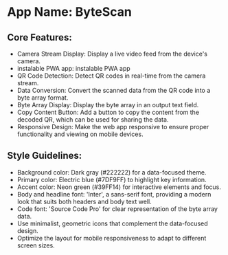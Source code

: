 # **App Name**: ByteScan

## Core Features:

- Camera Stream Display: Display a live video feed from the device's camera.
- instalable PWA app: instalable PWA app
- QR Code Detection: Detect QR codes in real-time from the camera stream.
- Data Conversion: Convert the scanned data from the QR code into a byte array format.
- Byte Array Display: Display the byte array in an output text field.
- Copy Content Button: Add a button to copy the content from the decoded QR, which can be used for sharing the data.
- Responsive Design: Make the web app responsive to ensure proper functionality and viewing on mobile devices.

## Style Guidelines:

- Background color: Dark gray (#222222) for a data-focused theme.
- Primary color: Electric blue (#7DF9FF) to highlight key information.
- Accent color: Neon green (#39FF14) for interactive elements and focus.
- Body and headline font: 'Inter', a sans-serif font, providing a modern look that suits both headers and body text well.
- Code font: 'Source Code Pro' for clear representation of the byte array data.
- Use minimalist, geometric icons that complement the data-focused design.
- Optimize the layout for mobile responsiveness to adapt to different screen sizes.